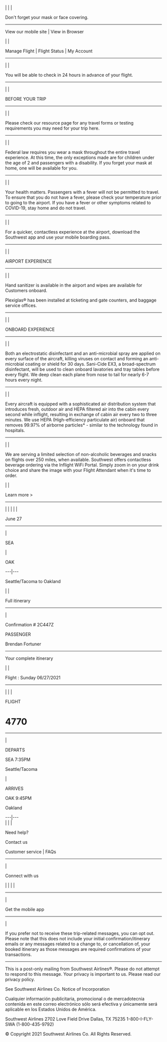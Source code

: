 | | | 

Don't forget your mask or face covering.  
  
---  
  
View our mobile site | View in Browser  
  
| | 

Manage Flight | Flight Status | My Account  
  
---  
| | 

You will be able to check in 24 hours in advance of your flight.  
  
---  
| | 

BEFORE YOUR TRIP  
  
---  
| | 

Please check our resource page for any travel forms or testing requirements you may need for your trip here.  
  
---  
| | 

Federal law requires you wear a mask throughout the entire travel experience. At this time, the only exceptions made are for children under the age of 2 and passengers with a disability. If you forget your mask at home, one will be available for you.  
  
---  
| | 

Your health matters. Passengers with a fever will not be permitted to travel. To ensure that you do not have a fever, please check your temperature prior to going to the airport. If you have a fever or other symptoms related to COVID-19, stay home and do not travel.  
  
---  
| | 

For a quicker, contactless experience at the airport, download the Southwest app and use your mobile boarding pass.  
  
---  
| | 

AIRPORT EXPERIENCE  
  
---  
| | 

Hand sanitizer is available in the airport and wipes are available for Customers onboard.

Plexiglas® has been installed at ticketing and gate counters, and baggage service offices.  
  
---  
| | 

ONBOARD EXPERIENCE  
  
---  
| | 

Both an electrostatic disinfectant and an anti-microbial spray are applied on every surface of the aircraft, killing viruses on contact and forming an anti-microbial coating or shield for 30 days. Sani-Cide EX3, a broad-spectrum disinfectant, will be used to clean onboard lavatories and tray tables before every flight. We deep clean each plane from nose to tail for nearly 6-7 hours every night.  
  
---  
| | 

Every aircraft is equipped with a sophisticated air distribution system that introduces fresh, outdoor air and HEPA filtered air into the cabin every second while inflight, resulting in exchange of cabin air every two to three minutes. We use HEPA (High-efficiency particulate air) onboard that removes 99.97% of airborne particles* - similar to the technology found in hospitals.  
  
---  
| | 

We are serving a limited selection of non-alcoholic beverages and snacks on flights over 250 miles, when available. Southwest offers contactless beverage ordering via the Inflight WiFi Portal. Simply zoom in on your drink choice and share the image with your Flight Attendant when it's time to order.

| | 

Learn more >  
  
---  
| | | | | 

June 27  
  
---  
| 

SEA

| 

OAK  
  
---|---  
  
Seattle/Tacoma to Oakland  
  
| | 

Full itinerary  
  
---  
| 

Confirmation # 2C447Z

PASSENGER

Brendan Fortuner  
  
---  
  
Your complete itinerary  
  
| | 

Flight : Sunday 06/27/2021  
  
---  
| | | 

FLIGHT

# 4770  
  
---  
| 

DEPARTS

SEA 7:35PM

Seattle/Tacoma

| 

ARRIVES

OAK 9:45PM

Oakland  
  
---|---  
| | | 

Need help?

Contact us

Customer service | FAQs  
  
---  
| 

Connect with us

| | | |  
  
---  
| 

Get the mobile app  
  
---  
| 

If you prefer not to receive these trip-related messages, you can opt out. Please note that this does not include your initial confirmation/itinerary emails or any messages related to a change to, or cancellation of, your booked itinerary as those messages are required confirmations of your transactions.  
  
---  
  
This is a post-only mailing from Southwest Airlines®. Please do not attempt to respond to this message. Your privacy is important to us. Please read our privacy policy.

See Southwest Airlines Co. Notice of Incorporation

Cualquier información publicitaria, promocional o de mercadotecnia contenida en este correo electrónico sólo será efectiva y únicamente será aplicable en los Estados Unidos de América.

Southwest Airlines 2702 Love Field Drive Dallas, TX 75235 1-800-I-FLY-SWA (1-800-435-9792)

© Copyright 2021 Southwest Airlines Co. All Rights Reserved.
